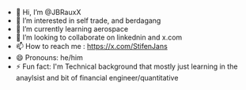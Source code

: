- 👋 Hi, I’m @JBRauxX
- 👀 I’m interested in self trade, and berdagang
- 🌱 I’m currently learning aerospace
- 💞️ I’m looking to collaborate on linkednin and x.com
- 📫 How to reach me : https://x.com/StifenJans
- 😄 Pronouns: he/him
- ⚡ Fun fact: I'm Technical background that mostly just learning in the anaylsist and bit of financial engineer/quantitative

<!---
JBRauxX/JBRauxX is a ✨ special ✨ repository because its `README.md` (this file) appears on your GitHub profile.
You can click the Preview link to take a look at your changes.
--->
